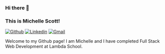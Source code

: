 
### Hi there 👋 
### This is Michelle Scott!

[![Github](https://img.shields.io/badge/-Github-000?style=flat&logo=Github&logoColor=white)](https://github.com/scottmm374)
[![Linkedin](https://img.shields.io/badge/-LinkedIn-blue?style=flat&logo=Linkedin&logoColor=white)](https://www.linkedin.com/in/scottmm374/)
[![Gmail](https://img.shields.io/badge/-Gmail-c14438?style=flat&logo=Gmail&logoColor=white)](mailto:scottmm374@gmail.com)

Welcome to my Github page! I am Michelle and I have completed Full Stack Web Development at Lambda School. 

<!--<img align="right" alt="img" src="https://github.com/scottmm374/scottmm374/blob/master/cover_image.jpg" width="50%" height="auto" />


#### 🌱 Things I am currently working on: 
- 
- 
- 

#### Things I am challenging myself with:


#### :computer: Programming languages and tools: 
<p>
	<img width="50%" align="right" src="https://github-readme-stats.vercel.app/api?username=scottmm374&show_icons=true&hide_border=true" />

<code><img width="10%" src="https://www.vectorlogo.zone/logos/python/python-ar21.svg"></code>
<!--<code><img width="8%" src="https://www.vectorlogo.zone/logos/r-project/r-project-icon.svg"></code>
<br />
<code><img width="10%" src="https://www.vectorlogo.zone/logos/pocoo_flask/pocoo_flask-ar21.svg"></code>
<code><img width="10%" src="https://www.vectorlogo.zone/logos/mysql/mysql-ar21.svg"></code>
<code><img width="10%" src="https://www.vectorlogo.zone/logos/mongodb/mongodb-ar21.svg"></code>
<br />
<code><img width="10%" src="https://www.vectorlogo.zone/logos/apache_spark/apache_spark-ar21.svg"></code>
<code><img width="10%" src="https://www.vectorlogo.zone/logos/apache_hadoop/apache_hadoop-ar21.svg"></code>
<code><img width="10%" src="https://www.vectorlogo.zone/logos/git-scm/git-scm-ar21.svg"></code>
</p>


<!-- Here are some ideas to get you started:

<!--- 🔭 I’m currently working on ...
<!--<!--<!--<!--<!--<!--<!--- 🌱 I’m currently learning ...
<!--<!--<!--<!--<!--<!--- 👯 I’m looking to collaborate on ...
<!--<!--<!--<!--<!--- 🤔 I’m looking for help with ...
<!--<!--<!--<!--- 💬 Ask me about ...
<!--<!--<!--- 📫 How to reach me: ...
<!--<!--- 😄 Pronouns: ...
<!--- ⚡ Fun fact: ...
-->

